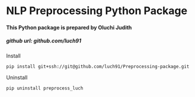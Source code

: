 # NLP Preprocessing Python Package

#### This Python package is prepared by Oluchi Judith

##### github url: github.com/luch91

Install

`pip install git+ssh://git@github.com/luch91/Preprocessing-package.git`

Uninstall

`pip uninstall preprocess_luch`